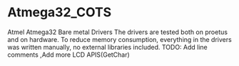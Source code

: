 # Atmega32_COTS
Atmel Atmega32 Bare metal Drivers
The drivers are tested both on proetus and on hardware.
To reduce memory consumption, everything in the drivers was written manually, no external libraries included.
TODO:
Add line comments
,Add more LCD APIS(GetChar)

